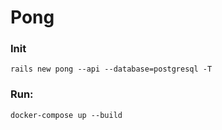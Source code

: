 # Pong

### Init
`rails new pong --api --database=postgresql -T`


### Run:

`docker-compose up --build`
